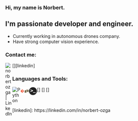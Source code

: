 ### Hi, my name is Norbert.

## I'm passionate developer and engineer.
- Currently working in autonomous drones company.
- Have strong computer vision experience.

### Contact me:
[<img align="left" alt="norbertozga | LinkedIn" width="22px" src="https://cdn.jsdelivr.net/npm/simple-icons@v3/icons/linkedin.svg" />][linkedin]


### Languages and Tools:


[<img align="left" alt="Python" width="26px" src="https://cdn.jsdelivr.net/npm/simple-icons@3.9.0/icons/python.svg" />]
[<img align="left" alt="Git" width="26px" src="https://raw.githubusercontent.com/github/explore/80688e429a7d4ef2fca1e82350fe8e3517d3494d/topics/git/git.png" />]
[<img align="left" alt="Terminal" width="26px" src="https://raw.githubusercontent.com/github/explore/80688e429a7d4ef2fca1e82350fe8e3517d3494d/topics/terminal/terminal.png" />]

<br />
<br />
[linkedin]: https://linkedin.com/in/norbert-ozga
